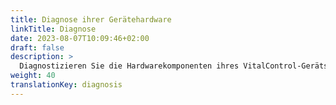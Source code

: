 ```yaml
---
title: Diagnose ihrer Gerätehardware
linkTitle: Diagnose
date: 2023-08-07T10:09:46+02:00
draft: false
description: >
  Diagnostizieren Sie die Hardwarekomponenten ihres VitalControl-Geräts, insbesondere auch ihren RFID-Scanner.
weight: 40
translationKey: diagnosis
---
```

